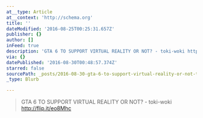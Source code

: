 ```yaml
---
at__type: Article
at__context: 'http://schema.org'
title: ''
dateModified: '2016-08-25T00:25:31.657Z'
publisher: {}
author: []
inFeed: true
description: 'GTA 6 TO SUPPORT VIRTUAL REALITY OR NOT? - toki-woki http://flip.it/eo8Mhc'
via: {}
datePublished: '2016-08-30T00:48:57.374Z'
starred: false
sourcePath: _posts/2016-08-30-gta-6-to-support-virtual-reality-or-not-toki-woki-http.md
_type: Blurb

---
```

> GTA 6 TO SUPPORT VIRTUAL REALITY OR NOT? - toki-woki http://flip.it/eo8Mhc